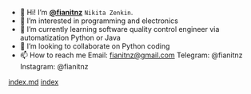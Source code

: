  - 👋 Hi! I’m [**@fianitnz**](https://github.com/fianitnz) `Nikita Zenkin`.
 - 👀 I’m interested in programming and electronics
 - 🌱 I’m currently learning software quality control engineer via automatization Python or Java
 - 💞️ I’m looking to collaborate on Python coding
 - 📫 How to reach me Email: fianitnz@gmail.com Telegram: @fianitnz Instagram: @fianitnz

<!---
fianitnz/fianitnz is a ✨ special ✨ repository because its `README.md` (this file) appears on your GitHub profile.
You can click the Preview link to take a look at your changes.
--->
[index.md](index.md) <a href="https://fianitnz.github.io/fianitnz/">index</a>
